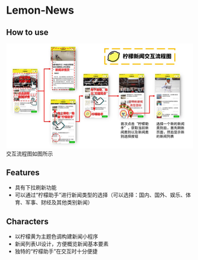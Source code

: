 # Lemon-News
## How to use
![交互流程图](https://github.com/Moonliujk/Lemon-News/blob/master/images/final%20style/interactive-process.jpg)
交互流程图如图所示
## Features
- 具有下拉刷新功能
- 可以通过“柠檬助手”进行新闻类型的选择（可以选择：国内、国外、娱乐、体育、军事、财经及其他类别新闻）
## Characters
- 以柠檬黄为主题色调构建新闻小程序
- 新闻列表UI设计，方便概览新闻基本要素
- 独特的“柠檬助手”在交互时十分便捷
